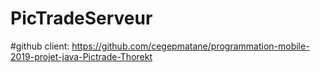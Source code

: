 # PicTradeServeur


#github client: https://github.com/cegepmatane/programmation-mobile-2019-projet-java-Pictrade-Thorekt
